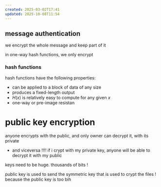 ```yaml
---
created: 2025-03-02T17:41
updated: 2025-10-08T11:54
---
```

## message authentication
we encrypt the whole message and keep part of it

in one-way hash functions, we only encrypt 

### hash functions
hash functions have the following properties:
- can be applied to a block of data of any size
- produces a fixed-length output
- $H(x)$ is relatively easy to compute for any given $x$
- one-way or pre-image resistan
# public key encryption
anyone encrypts with the public, and only owner can decrypt it, with its private
- and viceversa !!!! if i crypt with my private key, anyone will be able to decrypt it with my public

keys need to be huge. thousands of bits !


public key is used to send the symmetric key that is used to crypt the files ! because the public key is too bih